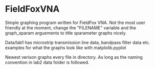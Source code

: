 # FieldFoxVNA

Simple graphing program written for FieldFox VNA. Not the most user friendly at the moment, change the "FILENAME" variable and the graph_sparam arguements to title sparameter graphs nicely.


Data/lab1 has microstrip transmission line data, bandpass filter data etc. examples for what the graphs look like with matplolib.pyplot

Newest verison graphs every file in directory. As long as the naming convention in lab2 data folder is followed.
